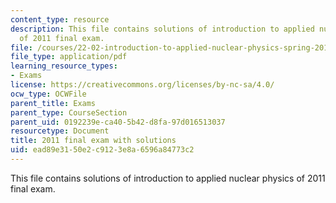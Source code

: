 ```yaml
---
content_type: resource
description: This file contains solutions of introduction to applied nuclear physics
  of 2011 final exam.
file: /courses/22-02-introduction-to-applied-nuclear-physics-spring-2012/ead89e3150e2c9123e8a6596a84773c2_MIT22_02S12_final_2011sol.pdf
file_type: application/pdf
learning_resource_types:
- Exams
license: https://creativecommons.org/licenses/by-nc-sa/4.0/
ocw_type: OCWFile
parent_title: Exams
parent_type: CourseSection
parent_uid: 0192239e-ca40-5b42-d8fa-97d016513037
resourcetype: Document
title: 2011 final exam with solutions
uid: ead89e31-50e2-c912-3e8a-6596a84773c2
---
```

This file contains solutions of introduction to applied nuclear physics of 2011 final exam.